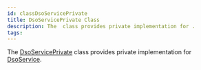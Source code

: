 ```yaml
---
id: classDsoServicePrivate
title: DsoServicePrivate Class
description: The  class provides private implementation for .
tags:
---
```

The <a href="classDsoServicePrivate">DsoServicePrivate</a> class provides private implementation for <a href="classDsoService">DsoService</a>.
